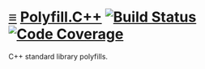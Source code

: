 # [≡](#contents) [Polyfill.C++](#) [![Build Status](https://travis-ci.org/per-framework/polyfill.cpp.svg?branch=v1)](https://travis-ci.org/per-framework/polyfill.cpp) [![Code Coverage](https://img.shields.io/codecov/c/github/per-framework/polyfill.cpp/v1.svg)](https://codecov.io/gh/per-framework/polyfill.cpp/branch/v1)

C++ standard library polyfills.
